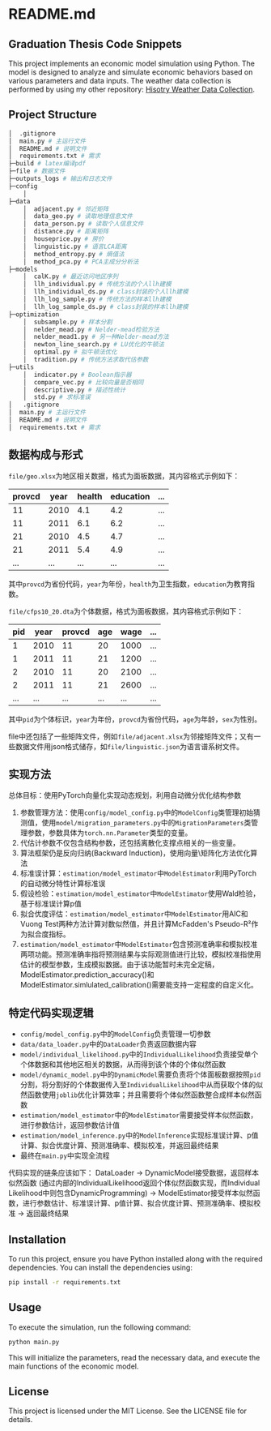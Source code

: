 # README.md

## Graduation Thesis Code Snippets

This project implements an economic model simulation using Python. The model is designed to analyze and simulate economic behaviors based on various parameters and data inputs. The weather data collection is performed by using my other repository: [Hisotry Weather Data Collection](github.com/xolarvill/history_weather_data_collection).

## Project Structure

```bash
│  .gitignore
│  main.py # 主运行文件
│  README.md # 说明文件
│  requirements.txt # 需求
├─build # latex编译pdf
├─file # 数据文件
├─outputs_logs # 输出和日志文件
├─config
    │  
├─data
    │  adjacent.py # 邻近矩阵
    │  data_geo.py # 读取地理信息文件
    │  data_person.py # 读取个人信息文件
    │  distance.py # 距离矩阵
    │  houseprice.py # 房价
    │  linguistic.py # 语言LCA距离
    │  method_entropy.py # 熵值法
    │  method_pca.py # PCA主成分分析法
├─models
    │  calK.py # 最近访问地区序列
    │  llh_individual.py # 传统方法的个人llh建模
    │  llh_individual_ds.py # class封装的个人llh建模
    │  llh_log_sample.py # 传统方法的样本llh建模
    │  llh_log_sample_ds.py # class封装的样本llh建模
├─optimization
    │  subsample.py # 样本分割
    │  nelder_mead.py # Nelder-mead检验方法
    │  nelder_mead1.py # 另一种Nelder-mead方法
    │  newton_line_search.py # LU优化的牛顿法
    │  optimal.py # 拟牛顿法优化
    │  tradition.py # 传统方法求取代估参数
├─utils
    │  indicator.py # Boolean指示器
    │  compare_vec.py # 比较向量是否相同
    │  descriptive.py # 描述性统计
    │  std.py # 求标准误
│   .gitignore
│  main.py # 主运行文件
│  README.md # 说明文件
│  requirements.txt # 需求
```

## 数据构成与形式

`file/geo.xlsx`为地区相关数据，格式为面板数据，其内容格式示例如下：

|provcd|year|health|education|...|
|-|-|-|-|-|
|11|2010|4.1|4.2|...|
|11|2011|6.1|6.2|...|
|21|2010|4.5|4.7|...|
|21|2011|5.4|4.9|...|
|...|...|...|...|...|

其中`provcd`为省份代码，`year`为年份，`health`为卫生指数，`education`为教育指数。

`file/cfps10_20.dta`为个体数据，格式为面板数据，其内容格式示例如下：

|pid|year|provcd|age|wage|...|
|-|-|-|-|-|-|
|1|2010|11|20|1000|...|
|1|2011|11|21|1200|...|
|2|2010|11|20|2100|...|
|2|2011|11|21|2600|...|
|...|...|...|...|...|...|

其中`pid`为个体标识，`year`为年份，`provcd`为省份代码，`age`为年龄，`sex`为性别。

file中还包括了一些矩阵文件，例如`file/adjacent.xlsx`为邻接矩阵文件；又有一些数据文件用json格式储存，如`file/linguistic.json`为语言谱系树文件。

## 实现方法
总体目标：使用PyTorch向量化实现动态规划，利用自动微分优化结构参数

1. 参数管理方法：使用`config/model_config.py`中的`ModelConfig`类管理初始猜测值，使用`model/migration_parameters.py`中的`MigrationParameters`类管理参数，参数具体为`torch.nn.Parameter`类型的变量。
2. 代估计参数不仅包含结构参数，还包括离散化支撑点相关的一些变量。
3. 算法框架仍是反向归纳(Backward Induction)，使用向量\矩阵化方法优化算法
4. 标准误计算：`estimation/model_estimator`中`ModelEstimator`利用PyTorch的自动微分特性计算标准误
5. 假设检验：`estimation/model_estimator`中`ModelEstimator`使用Wald检验，基于标准误计算p值
6. 拟合优度评估：`estimation/model_estimator`中`ModelEstimator`用AIC和Vuong Test两种方法计算对数似然值，并且计算McFadden's Pseudo-R²作为拟合度指标。
7. `estimation/model_estimator`中`ModelEstimator`包含预测准确率和模拟校准两项功能。预测准确率指将预测结果与实际观测值进行比较，模拟校准指使用估计的模型参数，生成模拟数据。由于该功能暂时未完全定稿，ModelEstimator.prediction_accuracy()和ModelEstimator.simlulated_calibration()需要能支持一定程度的自定义化。

## 特定代码实现逻辑
- `config/model_config.py`中的`ModelConfig`负责管理一切参数
- `data/data_loader.py`中的`DataLoader`负责返回数据内容
- `model/individual_likelihood.py`中的`IndividualLikelihood`负责接受单个个体数据和其他地区相关的数据，从而得到该个体的个体似然函数
- `model/dynamic_model.py`中的`DynamicModel`需要负责将个体面板数据按照`pid`分割，将分割好的个体数据传入至`IndividualLikelihood`中从而获取个体的似然函数使用`joblib`优化计算效率；并且需要将个体似然函数整合成样本似然函数
- `estimation/model_estimator`中的`ModelEstimator`需要接受样本似然函数，进行参数估计，返回参数估计值
- `estimation/model_inference.py`中的`ModelInference`实现标准误计算、p值计算、拟合优度计算、预测准确率、模拟校准，并返回最终结果
- 最终在`main.py`中实现全流程

代码实现的链条应该如下：
DataLoader -> DynamicModel接受数据，返回样本似然函数 (通过内部的IndividualLikelihood返回个体似然函数实现，而Individual Likelihood中则包含DynamicProgramming) -> ModelEstimator接受样本似然函数，进行参数估计、标准误计算、p值计算、拟合优度计算、预测准确率、模拟校准 -> 返回最终结果


## Installation

To run this project, ensure you have Python installed along with the required dependencies. You can install the dependencies using:

```bash
pip install -r requirements.txt
```

## Usage

To execute the simulation, run the following command:

```bash
python main.py
```

This will initialize the parameters, read the necessary data, and execute the main functions of the economic model.

## License

This project is licensed under the MIT License. See the LICENSE file for details.
